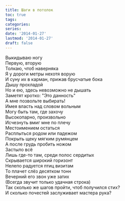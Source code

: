```yaml
---
title: Шаги в потолок
toc: true
tags:
categories:
series:
date: '2014-01-27'
lastmod: '2014-01-27'
draft: false
---
```


<!--more-->

Выкидываю ногу \
Первую, вторую \
Толкаю, чтоб наверняка \
Я у дороги метры нехотя ворую \
И суну их в карман, прижав брусчатые бока \
Дышу прохладой \
Но и ею, здесь невозможно не дышать \
Заметят кротко: "Это данность" \
А мне позвольте выбирать! \
Имея власть над словом вольным \
Могу быть там, где захочу \
Высокопарно, произвольно \
Исчезнуть вмиг мне по плечу \
Местоимением остаться \
Расплыться родом или падежом \
Покрыть щеку мягким румянцем \
А после грудь пробить ножом \
Застыло всё \
Лишь где-то там, среди полос сердитых \
Скрывается широкий горизонт \
Нелепо радуется птиц визитам \
То плачет слёз десятком тонн \
Вечерний его звон уже затих \
(Всегда  звучит только удачная строка) \
Так сколько же шагов пройти, чтоб получился стих? \
И сколько почестей заслуживает мастера рука?

